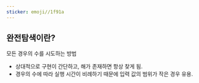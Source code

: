 ```yaml
---
sticker: emoji//1f91a
---
```


## 완전탐색이란?

모든 경우의 수를 시도하는 방법
* 상대적으로 구현이 간단하고, 해가 존재하면 항상 찾게 됨.
* 경우의 수에 따라 실행 시간이 비례하기 때문에 입력 값의 범위가 작은 경우 유용.

